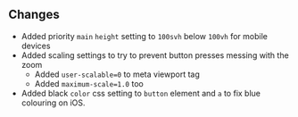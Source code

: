 ## Changes
- Added priority `main` `height` setting to `100svh` below `100vh` for mobile devices
- Added scaling settings to try to prevent button presses messing with the zoom
    - Added `user-scalable=0` to meta viewport tag
    - Added `maximum-scale=1.0` too
- Added black `color` css setting to `button` element and `a` to fix blue colouring on iOS.